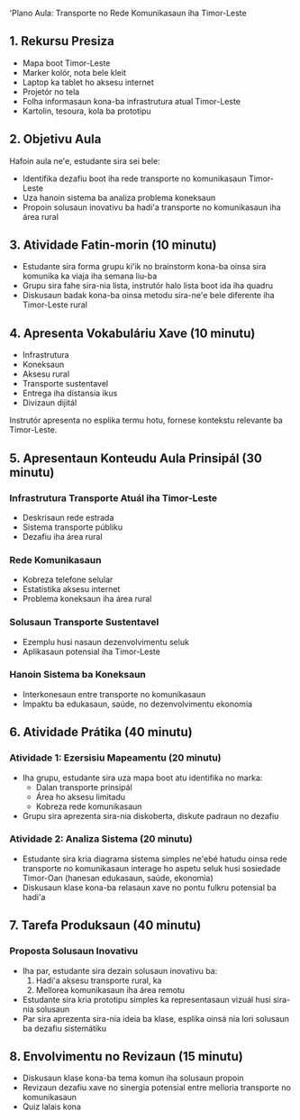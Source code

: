 'Plano Aula: Transporte no Rede Komunikasaun iha Timor-Leste

## 1. Rekursu Presiza

- Mapa boot Timor-Leste
- Marker kolór, nota bele kleit
- Laptop ka tablet ho aksesu internet
- Projetór no tela
- Folha informasaun kona-ba infrastrutura atual Timor-Leste
- Kartolin, tesoura, kola ba prototipu

## 2. Objetivu Aula

Hafoin aula ne'e, estudante sira sei bele:
- Identifika dezafiu boot iha rede transporte no komunikasaun Timor-Leste
- Uza hanoin sistema ba analiza problema koneksaun
- Propoin solusaun inovativu ba hadi'a transporte no komunikasaun iha área rural

## 3. Atividade Fatin-morin (10 minutu)

- Estudante sira forma grupu ki'ik no brainstorm kona-ba oinsa sira komunika ka viaja iha semana liu-ba
- Grupu sira fahe sira-nia lista, instrutór halo lista boot ida iha quadru
- Diskusaun badak kona-ba oinsa metodu sira-ne'e bele diferente iha Timor-Leste rural

## 4. Apresenta Vokabuláriu Xave (10 minutu)

- Infrastrutura
- Koneksaun
- Aksesu rural
- Transporte sustentavel
- Entrega iha distansia ikus
- Divizaun dijitál

Instrutór apresenta no esplika termu hotu, fornese kontekstu relevante ba Timor-Leste.

## 5. Apresentaun Konteudu Aula Prinsipál (30 minutu)

### Infrastrutura Transporte Atuál iha Timor-Leste
- Deskrisaun rede estrada
- Sistema transporte públiku
- Dezafiu iha área rural

### Rede Komunikasaun
- Kobreza telefone selular
- Estatístika aksesu internet
- Problema koneksaun iha área rural

### Solusaun Transporte Sustentavel
- Ezemplu husi nasaun dezenvolvimentu seluk
- Aplikasaun potensial iha Timor-Leste

### Hanoin Sistema ba Koneksaun
- Interkonesaun entre transporte no komunikasaun
- Impaktu ba edukasaun, saúde, no dezenvolvimentu ekonomia

## 6. Atividade Prátika (40 minutu)

### Atividade 1: Ezersisiu Mapeamentu (20 minutu)
- Iha grupu, estudante sira uza mapa boot atu identifika no marka:
  - Dalan transporte prinsipál
  - Área ho aksesu limitadu
  - Kobreza rede komunikasaun
- Grupu sira aprezenta sira-nia diskoberta, diskute padraun no dezafiu

### Atividade 2: Analiza Sistema (20 minutu)
- Estudante sira kria diagrama sistema simples ne'ebé hatudu oinsa rede transporte no komunikasaun interage ho aspetu seluk husi sosiedade Timor-Oan (hanesan edukasaun, saúde, ekonomia)
- Diskusaun klase kona-ba relasaun xave no pontu fulkru potensial ba hadi'a

## 7. Tarefa Produksaun (40 minutu)

### Proposta Solusaun Inovativu
- Iha par, estudante sira dezain solusaun inovativu ba:
  1. Hadi'a aksesu transporte rural, ka
  2. Mellorea komunikasaun iha área remotu
- Estudante sira kria prototipu simples ka representasaun vizuál husi sira-nia solusaun
- Par sira aprezenta sira-nia ideia ba klase, esplika oinsá nia lori solusaun ba dezafiu sistemátiku

## 8. Envolvimentu no Revizaun (15 minutu)

- Diskusaun klase kona-ba tema komun iha solusaun propoin
- Revizaun dezafiu xave no sinergia potensial entre melloria transporte no komunikasaun
- Quiz lalais kona